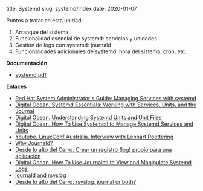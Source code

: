 title: Systemd
slug: systemd/index
date: 2020-01-07

Puntos a tratar en esta unidad:

1. Arranque del sistema
1. Funcionalidad esencial de systemd: servicios y unidades
1. Gestión de logs con systemd: journald
1. Funcionalidades adicionales de systemd: hora del sistema, cron, etc.

**Documentación**

* [systemd.pdf]({static}/doc/systemd.pdf)

**Enlaces**

* [Red Hat System Administrator's Guide: Managing Services with systemd](https://access.redhat.com/documentation/en-us/red_hat_enterprise_linux/7/html/system_administrators_guide/chap-managing_services_with_systemd)
* [Digital Ocean. Systemd Essentials: Working with Services, Units, and the Journal](https://www.digitalocean.com/community/tutorials/systemd-essentials-working-with-services-units-and-the-journal)
* [Digital Ocean. Understanding Systemd Units and Unit Files](https://www.digitalocean.com/community/tutorials/understanding-systemd-units-and-unit-files)
* [Digital Ocean. How To Use Systemctl to Manage Systemd Services and Units](https://www.digitalocean.com/community/tutorials/how-to-use-systemctl-to-manage-systemd-services-and-units)
* [Youtube. LinuxConf Australia. Interview with Lennart Poettering](https://www.youtube.com/watch?v=LdRmnSHHVw4)
* [ Why Journald?](https://www.loggly.com/blog/why-journald/)
* [Desde lo alto del Cerro. Crear un registro (log) propio para una aplicación](https://albertomolina.wordpress.com/2008/10/04/crear-un-registro-log-propio-para-una-aplicacion/)
* [Digital Ocean. How To Use Journalctl to View and Manipulate Systemd Logs](https://www.digitalocean.com/community/tutorials/how-to-use-journalctl-to-view-and-manipulate-systemd-logs)
* [journald and rsyslog](https://rainer.gerhards.net/2011/11/journald-and-rsyslog.html)
* [Desde lo alto del Cerro. rsyslog, journal or both?](https://albertomolina.wordpress.com/2017/12/30/rsyslog-journal-or-both/)
